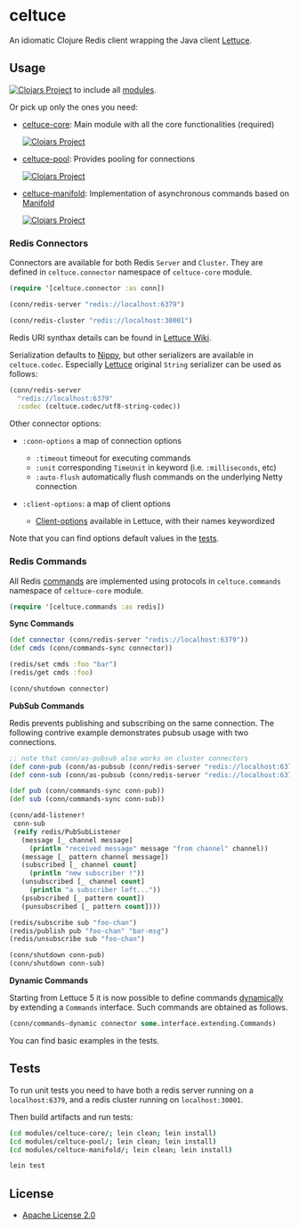 # celtuce

An idiomatic Clojure Redis client wrapping the Java client [Lettuce][].

## Usage

 [![Clojars Project](https://img.shields.io/clojars/v/celtuce.svg)](https://clojars.org/celtuce) to include all [modules][].

Or pick up only the ones you need:

* [celtuce-core][]: Main module with all the core functionalities (required)

  [![Clojars Project](https://img.shields.io/clojars/v/celtuce-core.svg)](https://clojars.org/celtuce-core)

* [celtuce-pool][]: Provides pooling for connections

  [![Clojars Project](https://img.shields.io/clojars/v/celtuce-pool.svg)](https://clojars.org/celtuce-pool)

* [celtuce-manifold][]: Implementation of asynchronous commands based on [Manifold][]

  [![Clojars Project](https://img.shields.io/clojars/v/celtuce-manifold.svg)](https://clojars.org/celtuce-manifold)

### Redis Connectors

Connectors are available for both Redis `Server` and `Cluster`.
They are defined in `celtuce.connector` namespace of `celtuce-core` module.

```clj
(require '[celtuce.connector :as conn])

(conn/redis-server "redis://localhost:6379")

(conn/redis-cluster "redis://localhost:30001")
```

Redis URI synthax details can be found in [Lettuce Wiki][wiki-uri].

Serialization defaults to [Nippy][], but other serializers are available in `celtuce.codec`.
Especially [Lettuce][] original `String` serializer can be used as follows:

```clj
(conn/redis-server
  "redis://localhost:6379"
  :codec (celtuce.codec/utf8-string-codec))
```

Other connector options:

* `:conn-options` a map of connection options
  * `:timeout` timeout for executing commands
  * `:unit` corresponding `TimeUnit` in keyword (i.e. `:milliseconds`, etc)
  * `:auto-flush` automatically flush commands on the underlying Netty connection

* `:client-options`: a map of client options
  * [Client-options][] available in Lettuce, with their names keywordized

Note that you can find options default values in the [tests][tests-connector].

### Redis Commands

All Redis [commands][] are implemented using protocols in `celtuce.commands` namespace of `celtuce-core` module.

```clj
(require '[celtuce.commands :as redis])
```

**Sync Commands**

```clj
(def connector (conn/redis-server "redis://localhost:6379"))
(def cmds (conn/commands-sync connector))

(redis/set cmds :foo "bar")
(redis/get cmds :foo)

(conn/shutdown connector)
```

**PubSub Commands**

Redis prevents publishing and subscribing on the same connection.
The following contrive example demonstrates pubsub usage with two connections.

```clj
;; note that conn/as-pubsub also works on cluster connectors
(def conn-pub (conn/as-pubsub (conn/redis-server "redis://localhost:6379")))
(def conn-sub (conn/as-pubsub (conn/redis-server "redis://localhost:6379")))

(def pub (conn/commands-sync conn-pub))
(def sub (conn/commands-sync conn-sub))

(conn/add-listener! 
 conn-sub
 (reify redis/PubSubListener
   (message [_ channel message]
     (println "received message" message "from channel" channel))
   (message [_ pattern channel message])
   (subscribed [_ channel count]
     (println "new subscriber !"))
   (unsubscribed [_ channel count]
     (println "a subscriber left..."))
   (psubscribed [_ pattern count])
   (punsubscribed [_ pattern count])))

(redis/subscribe sub "foo-chan")
(redis/publish pub "foo-chan" "bar-msg")
(redis/unsubscribe sub "foo-chan")

(conn/shutdown conn-pub)
(conn/shutdown conn-sub)
```

**Dynamic Commands**

Starting from Lettuce 5 it is now possible to define commands [dynamically][dynamic] by extending a `Commands` interface.
Such commands are obtained as follows.

```clj
(conn/commands-dynamic connector some.interface.extending.Commands)
```

You can find basic examples in the tests.

## Tests

To run unit tests you need to have both a redis server running on a `localhost:6379`,
and a redis cluster running on `localhost:30001`.

Then build artifacts and run tests:

```sh
(cd modules/celtuce-core/; lein clean; lein install)
(cd modules/celtuce-pool/; lein clean; lein install)
(cd modules/celtuce-manifold/; lein clean; lein install)

lein test
```

## License

* [Apache License 2.0](http://www.apache.org/licenses/LICENSE-2.0)

[lettuce]: https://github.com/lettuce-io/lettuce-core
[wiki-uri]: https://github.com/lettuce-io/lettuce-core/wiki/Redis-URI-and-connection-details#uri-syntax
[client-options]: https://github.com/lettuce-io/lettuce-core/wiki/Client-options
[dynamic]: https://github.com/lettuce-io/lettuce-core/wiki/Redis-Command-Interfaces

[modules]: https://github.com/lerouxrgd/celtuce/tree/master/modules
[commands]: https://github.com/lerouxrgd/celtuce/blob/master/modules/celtuce-core/src/celtuce/commands.clj
[celtuce-core]: https://github.com/lerouxrgd/celtuce/tree/master/modules/celtuce-core
[celtuce-pool]: https://github.com/lerouxrgd/celtuce/tree/master/modules/celtuce-pool
[celtuce-manifold]: https://github.com/lerouxrgd/celtuce/tree/master/modules/celtuce-manifold
[tests-connector]: https://github.com/lerouxrgd/celtuce/blob/master/test/celtuce/connector_test.clj

[nippy]: https://github.com/ptaoussanis/nippy
[manifold]: https://github.com/ztellman/manifold
